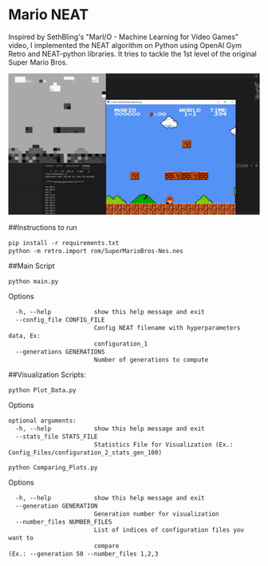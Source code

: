# Mario NEAT
Inspired by SethBling's "MarI/O - Machine Learning for Video Games" video, I implemented the NEAT algorithm on Python using OpenAI Gym Retro and NEAT-python libraries. It tries to tackle the 1st level of the original Super Mario Bros.

![](play.gif)

##Instructions to run 

```
pip install -r requirements.txt
python -m retro.import rom/SuperMarioBros-Nes.nes
```
##Main Script
```
python main.py
```
Options
```
  -h, --help            show this help message and exit
  --config_file CONFIG_FILE
                        Config NEAT filename with hyperparameters data, Ex:
                        configuration_1
  --generations GENERATIONS
                        Number of generations to compute
```
##Visualization Scripts: 
```
python Plot_Data.py 
```
Options
```
optional arguments:
  -h, --help            show this help message and exit
  --stats_file STATS_FILE
                        Statistics File for Visualization (Ex.: Config_Files/configuration_2_stats_gen_100)
```
```
python Comparing_Plots.py
```
Options
```
  -h, --help            show this help message and exit
  --generation GENERATION
                        Generation number for visualization
  --number_files NUMBER_FILES
                        List of indices of configuration files you want to
                        compare
(Ex.: --generation 50 --number_files 1,2,3
```